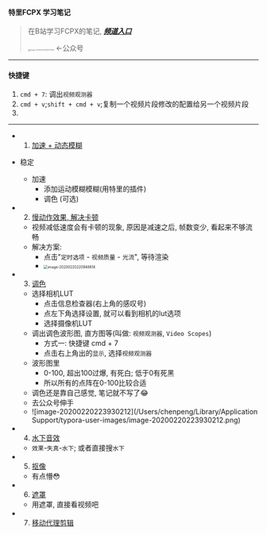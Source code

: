 #### 特里FCPX 学习笔记

> 在B站学习FCPX的笔记, ***[频道入口](https://space.bilibili.com/110974/channel/detail?cid=25233)***
>
> <img src="/Users/chenpeng/Library/Application Support/typora-user-images/image-20200220224027658.png" alt="image-20200220224027658" style="zoom:25%;" />  ←公众号

---

#### 快捷键

1. `cmd + 7`: 调出`视频观测器`
2. `cmd + v`;`shift + cmd + v`;复制一个视频片段修改的配置给另一个视频片段
3. 

---



- 1. [加速 + 动态模糊]((https://www.bilibili.com/video/av14939608))
- 稳定
  
  	- 加速
  	  	- 添加运动模糊模糊(用特里的插件)
  	   - 调色 (可选)
  	
- 2. [慢动作效果, 解决卡顿](https://www.bilibili.com/video/av14794784)

  - 视频减低速度会有卡顿的现象, 原因是减速之后, 帧数变少, 看起来不够流畅
  - 解决方案: 
    - 点击"`定时选项` - `视频质量` - `光流`", 等待渲染
    - <img src="/Users/chenpeng/Library/Application Support/typora-user-images/image-20200220220948614.png" alt="image-20200220220948614" style="zoom:50%;" />

- 3. [调色](https://www.bilibili.com/video/av14731076)

  - 选择相机LUT
    - 点击信息检查器(右上角的感叹号)
    - 点左下角选择设置, 就可以看到相机的lut选项
    - 选择摄像机LUT
  - 调出调色波形图, 直方图等(叫做: `视频观测器`, `Video Scopes`)
    - 方式一: 快捷键 cmd + 7
    - 点击右上角出的`显示`, 选择`视频观测器`
  - 波形图里
    - 0-100, 超出100过爆, 有死白; 低于0有死黑
    - 所以所有的点阵在0-100比较合适
  - 调色还是靠自己感觉, 笔记就不写了😂
  - 去公众号伸手
  - ![image-20200220223930212](/Users/chenpeng/Library/Application Support/typora-user-images/image-20200220223930212.png)

- 4. [水下音效](https://www.bilibili.com/video/av15688859)

  - `效果`-`失真`-`水下`; 或者直接搜`水下`

- 5. [抠像](https://www.bilibili.com/video/av15457936)

  - 有点懵😳

- 6. [遮罩](https://www.bilibili.com/video/av15336866)

  - 用遮罩, 直接看视频吧

- 7. [移动代理剪辑](https://www.bilibili.com/video/av47195792)

